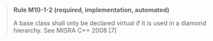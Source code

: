 > **Rule M10-1-2 (required, implementation, automated)**
>
> A base class shall only be declared virtual if it is used in a
> diamond hierarchy.
> See MISRA C++ 2008 [7]
